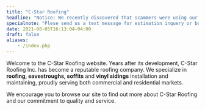 ```yaml
---
title: "C-Star Roofing"
headline: "Notice: We recently discovered that scammers were using our company's name and logo. Please always use this phone number: 416-839-2782."
specialnote: "Plese send us a text message for estimation inquery or booking appointments. We are often working on the roof during the day and we hate to miss your call!"
date: 2021-08-05T16:13:04-04:00
draft: false
aliases:
    - /index.php
---
```

Welcome to the C-Star Roofing website. Years after its development, C-Star Roofing Inc. has become a reputable roofing company. We specialize in **roofing, eavestroughs, soffits** and **vinyl sidings** installation and maintaining, proudly serving both commercial and residential markets.

We encourage you to browse our site to find out more about C-Star Roofing and our commitment to quality and service.

